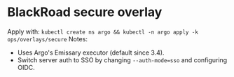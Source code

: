 # BlackRoad secure overlay
Apply with: `kubectl create ns argo && kubectl -n argo apply -k ops/overlays/secure`
Notes:
- Uses Argo's Emissary executor (default since 3.4).
- Switch server auth to SSO by changing `--auth-mode=sso` and configuring OIDC.
